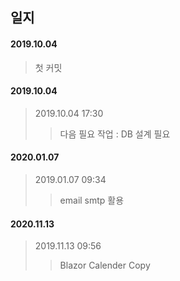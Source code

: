 ## 일지

#### 2019.10.04
> 첫 커밋

#### 2019.10.04
> 2019.10.04 17:30 
>> 다음 필요 작업 : DB 설계 필요

#### 2020.01.07
> 2019.01.07 09:34 
>> email smtp 활용

#### 2020.11.13
> 2019.11.13 09:56 
>> Blazor Calender Copy
